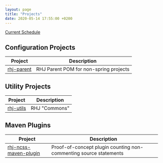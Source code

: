 ```yaml
---
layout: page
title: "Projects"
date: 2020-05-14 17:55:00 +0200
---
```


[Current Schedule](https://github.com/users/rhjoerg/projects/1)

## Configuration Projects

| Project | Description |
| --- | --- |
| [rhj-parent](rhj-parent/) | RHJ Parent POM for non-spring projects |

## Utility Projects

| Project | Description |
| --- | --- |
| [rhj-utils](rhj-utils/) | RHJ "Commons" |

## Maven Plugins

| Project | Description |
| --- | --- |
| [rhj-ncss-maven-plugin](rhj-ncss-maven-plugin) | Proof-of-concept plugin counting non-commenting source statements |
